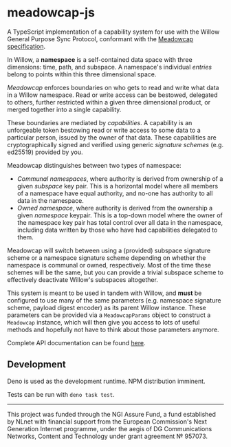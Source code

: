 # meadowcap-js

A TypeScript implementation of a capability system for use with the Willow
General Purpose Sync Protocol, conformant with the
[Meadowcap specification](https://willowprotocol.org/specs/meadowcap).

In Willow, a **namespace** is a self-contained data space with three dimensions:
time, path, and subspace. A namespace's individual _entries_ belong to points
within this three dimensional space.

_Meadowcap_ enforces boundaries on who gets to read and write what data in a
Willow namespace. Read or write access can be bestowed, delegated to others,
further restricted within a given three dimensional product, or merged together
into a single capability.

These boundaries are mediated by _capabilities_. A capability is an unforgeable
token bestowing read or write access to some data to a particular person, issued
by the owner of that data. These capabilities are cryptographically signed and
verified using generic _signature schemes_ (e.g. ed25519) provided by you.

Meadowcap distinguishes between two types of namespace:

- _Communal namespaces_, where authority is derived from ownership of a given
  _subspace_ key pair. This is a horizontal model where all members of a
  namespace have equal authority, and no-one has authority to all data in the
  namespace.
- _Owned namespace_, where authority is derived from the ownership a given
  _namespace_ keypair. This is a top-down model where the owner of the namespace
  key pair has total control over all data in the namespace, including data
  written by those who have had capabilities delegated to them.

Meadowcap will switch between using a (provided) subspace signature scheme or a
namespace signature scheme depending on whether the namespace is communal or
owned, respectively. Most of the time these schemes will be the same, but you
can provide a trivial subspace scheme to effectively deactivate Willow's
subspaces altogether.

This system is meant to be used in tandem with Willow, and **must** be
configured to use many of the same parameters (e.g. namespace signature scheme,
payload digest encoder) as its parent Willow instance. These parameters can be
provided via a `MeadowcapParams` object to construct a `Meadowcap` instance,
which will then give you access to lots of useful methods and hopefully not have
to think about those parameters anymore.

Complete API documentation can be found
[here](https://deno.land/x/meadowcap/mod.ts).

## Development

Deno is used as the development runtime. NPM distribution imminent.

Tests can be run with `deno task test`.

---

This project was funded through the NGI Assure Fund, a fund established by NLnet
with financial support from the European Commission's Next Generation Internet
programme, under the aegis of DG Communications Networks, Content and Technology
under grant agreement № 957073.

